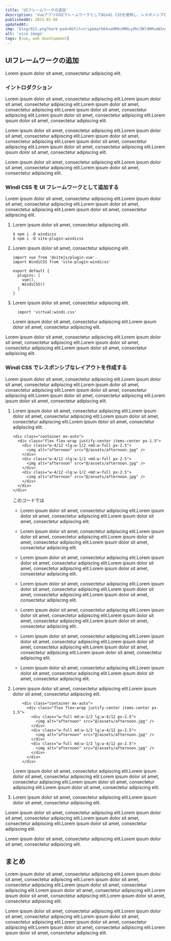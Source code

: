 ```yaml
---
title: 'UIフレームワークの追加'
description: 'VueアプリのUIフレームワークとしてWindi CSSを使用し、レスポンシブなレイアウトを作成します。'
publishedAt: 2023-01-06
updatedAt:
img: 'blog/011.png?mark-pad=0&fit=crip&mark64=aHR0cHM6Ly9hc3NldHMuaW1naXgubmV0L350ZXh0P3R4dDY0PVZVa2c0NE9WNDRPczQ0Tzg0NE9nNDRPdjQ0Tzg0NEt2NDRHdTZMLTk1WXFnJnR4dGNscj1mZmYmdHh0c2l6ZT04NCZ3PTEyMDAmdHh0cGFkPTIwJnR4dGZvbnQ9SGlyYWdpbm8lMjBTYW5zJTIwVzYmdHh0LXNoYWQ9NSZiZz0zODA5NjQ5RSZ0eHRhbGlnbj1jZW50ZXI&mark-align=center%2Cmiddle'
alt: 'nice image'
tags: [vue, web development]
---
```

## UIフレームワークの追加
Lorem ipsum dolor sit amet, consectetur adipiscing elit.

### イントロダクション

Lorem ipsum dolor sit amet, consectetur adipiscing elit.Lorem ipsum dolor sit amet, consectetur adipiscing elit.Lorem ipsum dolor sit amet, consectetur adipiscing elit.Lorem ipsum dolor sit amet, consectetur adipiscing elit.Lorem ipsum dolor sit amet, consectetur adipiscing elit.Lorem ipsum dolor sit amet, consectetur adipiscing elit.

Lorem ipsum dolor sit amet, consectetur adipiscing elit.Lorem ipsum dolor sit amet, consectetur adipiscing elit.Lorem ipsum dolor sit amet, consectetur adipiscing elit.Lorem ipsum dolor sit amet, consectetur adipiscing elit.Lorem ipsum dolor sit amet, consectetur adipiscing elit.Lorem ipsum dolor sit amet, consectetur adipiscing elit.

Lorem ipsum dolor sit amet, consectetur adipiscing elit.Lorem ipsum dolor sit amet, consectetur adipiscing elit.Lorem ipsum dolor sit amet, consectetur adipiscing elit.

### Windi CSS を UI フレームワークとして追加する

Lorem ipsum dolor sit amet, consectetur adipiscing elit.Lorem ipsum dolor sit amet, consectetur adipiscing elit.Lorem ipsum dolor sit amet, consectetur adipiscing elit.Lorem ipsum dolor sit amet, consectetur adipiscing elit.

1. Lorem ipsum dolor sit amet, consectetur adipiscing elit.

    ```
    $ npm i -D windicss
    $ npm i -D vite-plugin-windicss
    ```

2. Lorem ipsum dolor sit amet, consectetur adipiscing elit.

    ```js[vite.config.js]
    import vue from '@vitejs/plugin-vue'.
    import WindiCSS from 'vite-plugin-windicss'

    export default {
      plugins: [
        vue(),
        WindiCSS()
      ]
    }
    ```

3. Lorem ipsum dolor sit amet, consectetur adipiscing elit.

    ```[styles/index.js]
      import 'virtual:windi.css'
    ```

    Lorem ipsum dolor sit amet, consectetur adipiscing elit.Lorem ipsum dolor sit amet, consectetur adipiscing elit.

Lorem ipsum dolor sit amet, consectetur adipiscing elit.Lorem ipsum dolor sit amet, consectetur adipiscing elit.Lorem ipsum dolor sit amet, consectetur adipiscing elit.Lorem ipsum dolor sit amet, consectetur adipiscing elit.

### Windi CSS でレスポンシブなレイアウトを作成する

Lorem ipsum dolor sit amet, consectetur adipiscing elit.Lorem ipsum dolor sit amet, consectetur adipiscing elit.Lorem ipsum dolor sit amet, consectetur adipiscing elit.Lorem ipsum dolor sit amet, consectetur adipiscing elit.Lorem ipsum dolor sit amet, consectetur adipiscing elit.Lorem ipsum dolor sit amet, consectetur adipiscing elit.

1. Lorem ipsum dolor sit amet, consectetur adipiscing elit.Lorem ipsum dolor sit amet, consectetur adipiscing elit.Lorem ipsum dolor sit amet, consectetur adipiscing elit.Lorem ipsum dolor sit amet, consectetur adipiscing elit.

    ```vue[App.vue]
    <div class="container mx-auto">
      <div class="flex flex-wrap justify-center items-center px-1.5">
        <div class="w-4/12 <lg:w-1/2 <md:w-full px-2.5">
          <img alt="afternoon" src="@/assets/afternoon.jpg" />
        </div>
        <div class="w-4/12 <lg:w-1/2 <md:w-full px-2.5">
          <img alt="afternoon" src="@/assets/afternoon.jpg" />
        </div>
        <div class="w-4/12 <lg:w-1/2 <md:w-full px-2.5">
          <img alt="afternoon" src="@/assets/afternoon.jpg" />
        </div>
      </div>
    </div>
    ```

    このコードでは

    * Lorem ipsum dolor sit amet, consectetur adipiscing elit.Lorem ipsum dolor sit amet, consectetur adipiscing elit.Lorem ipsum dolor sit amet, consectetur adipiscing elit.

    * Lorem ipsum dolor sit amet, consectetur adipiscing elit.Lorem ipsum dolor sit amet, consectetur adipiscing elit.Lorem ipsum dolor sit amet, consectetur adipiscing elit.Lorem ipsum dolor sit amet, consectetur adipiscing elit.

    * Lorem ipsum dolor sit amet, consectetur adipiscing elit.Lorem ipsum dolor sit amet, consectetur adipiscing elit.Lorem ipsum dolor sit amet, consectetur adipiscing elit.Lorem ipsum dolor sit amet, consectetur adipiscing elit.

    * Lorem ipsum dolor sit amet, consectetur adipiscing elit.Lorem ipsum dolor sit amet, consectetur adipiscing elit.Lorem ipsum dolor sit amet, consectetur adipiscing elit.Lorem ipsum dolor sit amet, consectetur adipiscing elit.

    * Lorem ipsum dolor sit amet, consectetur adipiscing elit.Lorem ipsum dolor sit amet, consectetur adipiscing elit.Lorem ipsum dolor sit amet, consectetur adipiscing elit.Lorem ipsum dolor sit amet, consectetur adipiscing elit.

    * Lorem ipsum dolor sit amet, consectetur adipiscing elit.Lorem ipsum dolor sit amet, consectetur adipiscing elit.Lorem ipsum dolor sit amet, consectetur adipiscing elit.Lorem ipsum dolor sit amet, consectetur adipiscing elit.Lorem ipsum dolor sit amet, consectetur adipiscing elit.

    * Lorem ipsum dolor sit amet, consectetur adipiscing elit.Lorem ipsum dolor sit amet, consectetur adipiscing elit.Lorem ipsum dolor sit amet, consectetur adipiscing elit.

2. Lorem ipsum dolor sit amet, consectetur adipiscing elit.Lorem ipsum dolor sit amet, consectetur adipiscing elit.

    ```vue[App.vue]
        <div class="container mx-auto">
          <div class="flex flex-wrap justify-center items-center px-1.5">
            <div class="w-full md:w-1/2 lg:w-4/12 px-2.5">
              <img alt="afternoon" src="@/assets/afternoon.jpg" />
            </div>
            <div class="w-full md:w-1/2 lg:w-4/12 px-2.5">
              <img alt="afternoon" src="@/assets/afternoon.jpg" />
            </div>
            <div class="w-full md:w-1/2 lg:w-4/12 px-2.5">
              <img alt="afternoon" src="@/assets/afternoon.jpg" />
            </div>
          </div>
        </div>
    ```

    Lorem ipsum dolor sit amet, consectetur adipiscing elit.Lorem ipsum dolor sit amet, consectetur adipiscing elit.Lorem ipsum dolor sit amet, consectetur adipiscing elit.Lorem ipsum dolor sit amet, consectetur adipiscing elit.Lorem ipsum dolor sit amet, consectetur adipiscing elit.

3. Lorem ipsum dolor sit amet, consectetur adipiscing elit.Lorem ipsum dolor sit amet, consectetur adipiscing elit.

Lorem ipsum dolor sit amet, consectetur adipiscing elit.Lorem ipsum dolor sit amet, consectetur adipiscing elit.Lorem ipsum dolor sit amet, consectetur adipiscing elit.Lorem ipsum dolor sit amet, consectetur adipiscing elit.

Lorem ipsum dolor sit amet, consectetur adipiscing elit.Lorem ipsum dolor sit amet, consectetur adipiscing elit.

## まとめ

Lorem ipsum dolor sit amet, consectetur adipiscing elit.Lorem ipsum dolor sit amet, consectetur adipiscing elit.Lorem ipsum dolor sit amet, consectetur adipiscing elit.Lorem ipsum dolor sit amet, consectetur adipiscing elit.Lorem ipsum dolor sit amet, consectetur adipiscing elit.Lorem ipsum dolor sit amet, consectetur adipiscing elit.Lorem ipsum dolor sit amet, consectetur adipiscing elit.

Lorem ipsum dolor sit amet, consectetur adipiscing elit.Lorem ipsum dolor sit amet, consectetur adipiscing elit.Lorem ipsum dolor sit amet, consectetur adipiscing elit.Lorem ipsum dolor sit amet, consectetur adipiscing elit.Lorem ipsum dolor sit amet, consectetur adipiscing elit.Lorem ipsum dolor sit amet, consectetur adipiscing elit.
